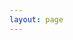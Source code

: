 ```yaml
---
layout: page
---
```


<script setup>
import GlassHome from './.vitepress/components/GlassHome.vue'
</script>

<GlassHome />